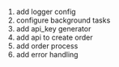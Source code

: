 1. add logger config
2. configure background tasks
3. add api_key generator
4. add api to create order
5. add order process
6. add error handling
